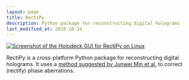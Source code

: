 ```yaml
---
layout: page
title: RectiPy
description: Python package for reconstructing digital holograms
last_modified_at: 2018-10-24
---
```


<a href="{{ site.url }}/assets/holodeck-screenshot-linux.png">
<img class="confined-img"
     src="{{ site.url }}/assets/holodeck-screenshot-linux.png"
     alt="Screenshot of the Holodeck GUI for RectiPy on Linux"
     title="The Holodeck GUI for RectiPy on Linux (it looks better on Windows)">
</a>

RectiPy is a cross-platform Python package for reconstructing digital holograms.  It uses
a [method suggested by Junwei Min et al.][paper] to correct (rectify) phase aberrations.

[paper]: https://sci-hub.tw/10.1364/OL.42.000227
[GitLab]: https://gitlab.com/meribold/rectipy

<!-- vim: set tw=90 sts=-1 sw=4 et spell: -->
